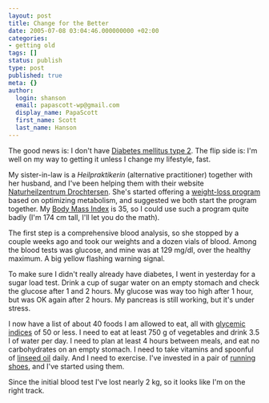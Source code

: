```yaml
---
layout: post
title: Change for the Better
date: 2005-07-08 03:04:46.000000000 +02:00
categories:
- getting old
tags: []
status: publish
type: post
published: true
meta: {}
author:
  login: shanson
  email: papascott-wp@gmail.com
  display_name: PapaScott
  first_name: Scott
  last_name: Hanson
---
```

<p>The good news is: I don't have <a href="http://en.wikipedia.org/wiki/Diabetes_mellitus_type_2">Diabetes mellitus type 2</a>. The flip side is: I'm well on my way to getting it unless I change my lifestyle, fast.</p>
<p>My sister-in-law is a <i>Heilpraktikerin</i> (alternative practitioner) together with her husband, and I've been helping them with their website <a href="http://www.naturheilzentrumdrochtersen.de/">Naturheilzentrum Drochtersen</a>. She's started offering a <a href="http://www.stoffwechselprogramm.com/" title="gesund & aktiv - Pers&ouml;nliches Stoffwechselprogramm">weight-loss program</a> based on optimizing metabolism, and suggested we both start the program together. My <a href="http://en.wikipedia.org/wiki/Body_mass_index">Body Mass Index</a> is 35, so I could use such a program quite badly (I'm 174 cm tall, I'll let you do the math).</p>
<p>The first step is a comprehensive blood analysis, so she stopped by a couple weeks ago and took our weights and a dozen vials of blood. Among the blood tests was glucose, and mine was at 129 mg/dl, over the healthy maximum. A big yellow flashing warning signal.</p>
<p>To make sure I didn't really already have diabetes, I went in yesterday for a sugar load test. Drink a cup of sugar water on an empty stomach and check the glucose after 1 and 2 hours. My glucose was way too high after 1 hour, but was OK again after 2 hours. My pancreas is still working, but it's under stress.</p>
<p>I now have a list of about 40 foods I am allowed to eat, all with <a href="http://en.wikipedia.org/wiki/Glycemic_index">glycemic indices</a> of 50 or less. I need to eat at least 750 g of vegetables and drink 3.5 l of water per day. I need to plan at least 4 hours between meals, and eat no carbohydrates on an empty stomach. I need to take vitamins and spoonful of <a href="http://en.wikipedia.org/wiki/Linseed_oil">linseed oil</a> daily. And I need to exercise. I've invested in a pair of <a href="http://www.karstadt.de/produktAnzeigen.do?pfad=2973+748244+748245+748269&pid=2556242" title="Asics Gel Foundation Plus">running shoes</a>, and I've started using them.</p>
<p>Since the initial blood test I've lost nearly 2 kg, so it looks like I'm on the right track.</p>
